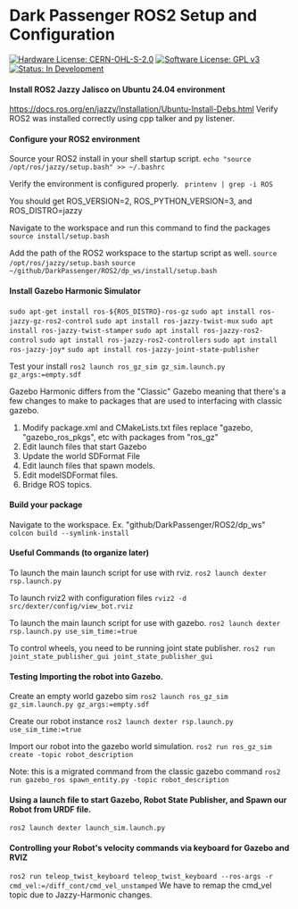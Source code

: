 # Dark Passenger ROS2 Setup and Configuration

[![Hardware License: CERN-OHL-S-2.0](https://img.shields.io/badge/Hardware%20License-CERN--OHL--S--2.0-lightgrey.svg)](https://ohwr.org/cern_ohl_s_v2.txt)
[![Software License: GPL v3](https://img.shields.io/badge/Software%20License-GPLv3-blue.svg)](https://www.gnu.org/licenses/gpl-3.0)
[![Status: In Development](https://img.shields.io/badge/Status-In%20Development-yellow.svg)]()

#### Install ROS2 Jazzy Jalisco on Ubuntu 24.04 environment
https://docs.ros.org/en/jazzy/Installation/Ubuntu-Install-Debs.html
Verify ROS2 was installed correctly using cpp talker and py listener.

#### Configure your ROS2 environment
Source your ROS2 install in your shell startup script.
```echo "source /opt/ros/jazzy/setup.bash" >> ~/.bashrc```

Verify the environment is configured properly.
``` printenv | grep -i ROS```

You should get ROS_VERSION=2, ROS_PYTHON_VERSION=3, and ROS_DISTRO=jazzy

Navigate to the workspace and run this command to find the packages
```source install/setup.bash```

Add the path of the ROS2 workspace to the startup script as well.
```source /opt/ros/jazzy/setup.bash```
```source ~/github/DarkPassenger/ROS2/dp_ws/install/setup.bash```

#### Install Gazebo Harmonic Simulator
```sudo apt-get install ros-${ROS_DISTRO}-ros-gz```
```sudo apt install ros-jazzy-gz-ros2-control```
```sudo apt install ros-jazzy-twist-mux```
```sudo apt install ros-jazzy-twist-stamper```
```sudo apt install ros-jazzy-ros2-control```
```sudo apt install ros-jazzy-ros2-controllers```
```sudo apt install ros-jazzy-joy*```
```sudo apt install ros-jazzy-joint-state-publisher```



Test your install
```ros2 launch ros_gz_sim gz_sim.launch.py gz_args:=empty.sdf```

Gazebo Harmonic differs from the "Classic" Gazebo meaning that there's a few changes to make to packages that are used to interfacing with classic gazebo.
1. Modify package.xml and CMakeLists.txt files replace "gazebo, "gazebo_ros_pkgs", etc with packages from "ros_gz"
2. Edit launch files that start Gazebo
3. Update the world SDFormat File
4. Edit launch files that spawn models.
5. Edit modelSDFormat files.
6. Bridge ROS topics.

#### Build your package
Navigate to the workspace. Ex. "github/DarkPassenger/ROS2/dp_ws"
```colcon build --symlink-install```

#### Useful Commands (to organize later)
To launch the main launch script for use with rviz.
```ros2 launch dexter rsp.launch.py ```

To launch rviz2 with configuration files
```rviz2 -d src/dexter/config/view_bot.rviz```

To launch the main launch script for use with gazebo.
```ros2 launch dexter rsp.launch.py use_sim_time:=true```


To control wheels, you need to be running joint state publisher.
```ros2 run joint_state_publisher_gui joint_state_publisher_gui```



#### Testing Importing the robot into Gazebo.
Create an empty world gazebo sim
```ros2 launch ros_gz_sim gz_sim.launch.py gz_args:=empty.sdf```

Create our robot instance
```ros2 launch dexter rsp.launch.py use_sim_time:=true```

Import our robot into the gazebo world simulation.
```ros2 run ros_gz_sim create -topic robot_description```

Note: this is a migrated command from the classic gazebo command ```ros2 run gazebo_ros spawn_entity.py -topic robot_description```


#### Using a launch file to start Gazebo, Robot State Publisher, and Spawn our Robot from URDF file.
```ros2 launch dexter launch_sim.launch.py```



#### Controlling your Robot's velocity commands via keyboard for Gazebo and RVIZ
```ros2 run teleop_twist_keyboard teleop_twist_keyboard --ros-args -r cmd_vel:=/diff_cont/cmd_vel_unstamped```
We have to remap the cmd_vel topic due to Jazzy-Harmonic changes.